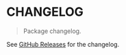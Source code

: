 # CHANGELOG

> Package changelog.

See [GitHub Releases](https://github.com/stdlib-js/ndarray-base-nullary-tiling-block-size/releases) for the changelog.